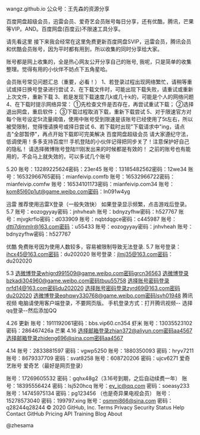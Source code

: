 wangz.github.io                            公众号：王先森的资源分享

百度网盘超级会员，迅雷会员、爱奇艺会员账号每日分享，还有优酷，腾讯，芒果等VIP。AND。百度网盘(百度云)不限速工具分享。

请先看这里 接下来我会经常在这里免费更新百度网盘SVIP，迅雷会员，腾讯会员和优酷会员账号，因为平时都有用到，所以收集的同时分享给大家。

账号都是网上收集的，全是热心网友公开分享自己的账号, 我呢，只是简单的收集整理。觉得有用的小伙伴不妨点下五角星哈。

会员账号常见问题汇总（重要，必看！） 1、若登录过程出现网络繁忙，请稍等重试或择日换号登录进行尝试 2、在下载文件时，可能出现下载失败，请重试或重新上次文件，重新下载 3、若是发现下载速度几k或几十k的，可能是个人的网络问题 4、在下载时提示网络异常： ①先检查文件是否存在，再尝试重试下载； ②选择退出网盘，重启软件； ③下载过程取消下载，重新下载尝试 5、对于限速官方对每个账号设定5t流量阈值，使用中账号受到限速是该账号已经使用了5t左右，所以被受限制，觉得慢请换号或择日尝试 6、若下载时出现"下载请求中"ing，请点击"全部暂停"，再点开始下载即可完美解决 百度网盘超级会员 请大家遵纪守法，低调使用！多多支持百度!!! 手机登陆的小伙伴记得把同步关了！注意保护好自己的隐私！ 请选择微博账号登陆!!!刚发出来的时候都是有效的！ 之前的账号也有能用的，不会马上就失效的，可以多试几个账号 

5.20 
账号：13289225624密码：23er45 
账号：13185482562密码：12we34 
账号：16532966765密码：mianfeivip.comfb 
账号：16532966722密码：mianfeivip.comfw 
账号：16534101173密码：mianfeivip.com34 
账号：kom85l60p1ut@game.weibo.com密码：ln091w4yg


迅雷 推荐使用迅雷X登录（一般失效快） 如果登录显示频繁，点击游戏后登录。 
5.7 账号：eozogyyay密码：jnhvheah 
账号：bdnyzyfhw密码：h527767 
账号：mjvgkrflo密码：d033909 
账号：nqbtdqgce密码：c445987 
账号：dtti7djmmlr@163.com密码：u55433 
账号：eozogyyay密码：jnhvheah 
账号：bdnyzyfhw密码：h527767

优酷 免费账号因为使用人数较多，容易被限制导致无法登录. 5.7 账号登录：ihcx45@163.com密码：du202020 账号登录：jlmj35@163.com密码：du202020

5.3 选微博登录whigrd991509@game.weibo.com密码grcn36563 选微博登录bzkadi304960@game.weibo.com密码tbuu55758 选择账号密码登录nrfd14@163.com密码du202020 选择账号密码登录zyrd69@163.com密码du202020 选微博登录eqhqwy330768@game.weibo.com密码lsvh01948 腾讯视频 电脑请使用客户端登录，不要网页版。 手机登录方式：打开腾讯视频-- 选择qq登录--然后添加QQ

4.26 更新 账号：1911192061密码：bbs.vip60.cn354 虾米 账号：13035523102 密码：286467426a 芒果 4.16 选择邮箱登录zhian372@aliyun.com密码aa4567 选择邮箱登录zhideng696@sina.com密码aa4567

4.14 账号：2833881597 密码：vgwp5250 账号：1880350093 密码：hryv7211 账号：8679337709 密码：svat8258 账号：608720206 密码：ujcv6271 爱奇艺账号 爱奇艺（最好是网页登录）

账号：17269605532 密码：gqhx48g2（3.16号到期，之后自动续费一年） 账号：18395556424 密码：lsj520hcq 账号：ey_jc@qq.com 密码：soeasy233 账号：14745975134 密码：pg123456 （也是奇异果电视会员） 账号：15278573040 密码：199797.xing 账号：osmmi866@sina.com 密码：q28244q28244 © 2020 GitHub, Inc. Terms Privacy Security Status Help Contact GitHub Pricing API Training Blog About

@zhesama
